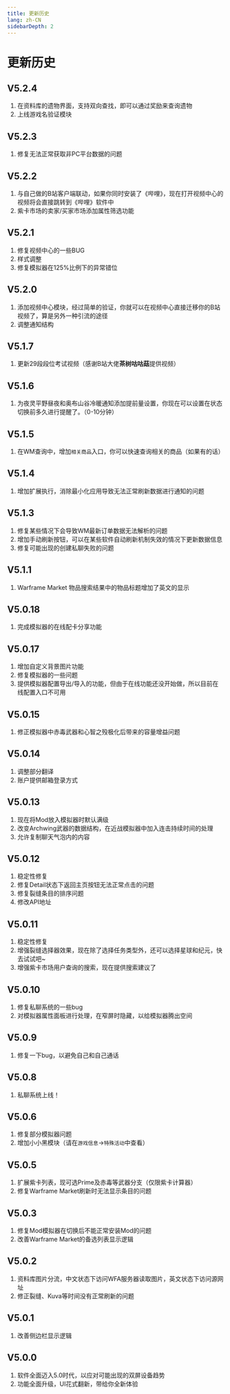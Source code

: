 ```yaml
---
title: 更新历史
lang: zh-CN
sidebarDepth: 2
---
```




# 更新历史

## V5.2.4

1. 在资料库的遗物界面，支持双向查找，即可以通过奖励来查询遗物
2. 上线游戏名验证模块

## V5.2.3

1. 修复无法正常获取非PC平台数据的问题

## V5.2.2

1. 与自己做的B站客户端联动，如果你同时安装了《哔哩》，现在打开视频中心的视频将会直接跳转到《哔哩》软件中
2. 紫卡市场的卖家/买家市场添加属性筛选功能

## V5.2.1

1. 修复视频中心的一些BUG
2. 样式调整
3. 修复模拟器在125%比例下的异常错位

## V5.2.0

1. 添加视频中心模块，经过简单的验证，你就可以在视频中心直接迁移你的B站视频了，算是另外一种引流的途径
2. 调整通知结构

## V5.1.7

1. 更新29段段位考试视频（感谢B站大佬**茶树咕咕菇**提供视频）

## V5.1.6

1. 为夜灵平野昼夜和奥布山谷冷暖通知添加提前量设置，你现在可以设置在状态切换前多久进行提醒了。（0-10分钟）

## V5.1.5

1. 在WM查询中，增加`相关商品`入口，你可以快速查询相关的商品（如果有的话）

## V5.1.4

1. 增加扩展执行，消除最小化应用导致无法正常刷新数据进行通知的问题

## V5.1.3

1. 修复某些情况下会导致WM最新订单数据无法解析的问题
2. 增加手动刷新按钮，可以在某些软件自动刷新机制失效的情况下更新数据信息
3. 修复可能出现的创建私聊失败的问题

## V5.1.1

1. Warframe Market 物品搜索结果中的物品标题增加了英文的显示

## V5.0.18

1. 完成模拟器的在线配卡分享功能

## V5.0.17

1. 增加自定义背景图片功能
2. 修复模拟器的一些问题
3. 提供模拟器配置导出/导入的功能，但由于在线功能还没开始做，所以目前在线配置入口不可用

## V5.0.15

1. 修正模拟器中赤毒武器和心智之殁极化后带来的容量增益问题

## V5.0.14

1. 调整部分翻译
2. 账户提供邮箱登录方式

## V5.0.13

1. 现在将Mod放入模拟器时默认满级
2. 改变Archwing武器的数据结构，在近战模拟器中加入连击持续时间的处理
3. 允许复制聊天气泡内的内容

## V5.0.12

1. 稳定性修复
2. 修复Detail状态下返回主页按钮无法正常点击的问题
3. 修复裂缝条目的排序问题
4. 修改API地址

## V5.0.11

1. 稳定性修复
2. 增强裂缝选择器效果，现在除了选择任务类型外，还可以选择星球和纪元，快去试试吧~
3. 增强紫卡市场用户查询的搜索，现在提供搜索建议了

## V5.0.10

1. 修复私聊系统的一些bug
2. 对模拟器属性面板进行处理，在窄屏时隐藏，以给模拟器腾出空间

## V5.0.9

1. 修复一下bug，以避免自己和自己通话

## V5.0.8

1. 私聊系统上线！

## V5.0.6

1. 修复部分模拟器问题
2. 增加小小黑模块（请在`游戏信息`->`特殊活动`中查看）

## V5.0.5

1. 扩展紫卡列表，现可选Prime及赤毒等武器分支（仅限紫卡计算器）
2. 修复Warframe Market刷新时无法显示条目的问题

## V5.0.3

1. 修复Mod模拟器在切换后不能正常安装Mod的问题
2. 改善Warframe Market的备选列表显示逻辑

## V5.0.2

1. 资料库图片分流，中文状态下访问WFA服务器读取图片，英文状态下访问源网址
2. 修正裂缝、Kuva等时间没有正常刷新的问题

## V5.0.1

1. 改善侧边栏显示逻辑

## V5.0.0

1. 软件全面迈入5.0时代，以应对可能出现的双屏设备趋势
2. 功能全面升级，UI花式翻新，带给你全新体验